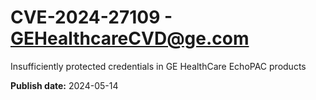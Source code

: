 # CVE-2024-27109 - GEHealthcareCVD@ge.com

Insufficiently protected credentials in GE HealthCare EchoPAC products

**Publish date:** 2024-05-14

